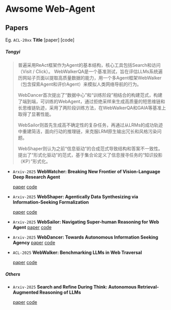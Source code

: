 # Awsome Web-Agent

## Papers

Eg. `ACL-20xx` **Title** [paper] [code]

##### Tongyi

>普遍采用ReAct框架作为Agent的基本结构，核心工具包括Search和访问（Visit / Click）。
>WebWalkerQA是一个基准测试，旨在评估LLMs系统遍历网站子页面以提取高质量数据的能力，用一个多Agent框架WebWalker（包含探索Agent和评价Agent）来模拟人类网络导航的行为。
>
>WebDancer首次提出了“数据中心”和“训练阶段”相结合的构建范式，构建了端到端，可训练的WebAgent，通过拒绝采样来生成高质量的短思维链和长思维链轨迹，采用了两阶段训练方法，在WebWalkerQA和GAIA等基准上取得了显著性能。
>
>WebSailor则首先生成高不确定性的复杂任务，再通过从LRMs的成功轨迹中重建简洁，面向行动的推理链，来克服LRM原生输出冗长和风格污染问题。
>
>WebShaper则认为之前“信息驱动”的合成范式导致结构和答案不一致性。提出了“形式化驱动”的范式，基于集合论定义了信息搜寻任务的“知识投影（KP）”形式化。

- `Arxiv-2025` **WebWatcher: Breaking New Frontier of Vision-Language Deep Research Agent**

  [paper](https://arxiv.org/pdf/2508.05748) [code](https://github.com/Alibaba-NLP/WebAgent) 

- `Arxiv-2025` **WebShaper: Agentically Data Synthesizing via Information-Seeking Formalization**

  [paper](https://arxiv.org/pdf/2507.15061) [code](https://github.com/Alibaba-NLP/WebAgent) 

- `Arxiv-2025` **WebSailor: Navigating Super-human Reasoning for Web Agent**    [paper](https://arxiv.org/pdf/2507.02592) [code](https://github.com/Alibaba-NLP/WebAgent) 

- `Arxiv-2025` **WebDancer: Towards Autonomous Information Seeking Agency**   [paper](https://arxiv.org/pdf/2505.22648) [code](https://github.com/Alibaba-NLP/WebAgent) 

- `ACL-2025` **WebWalker: Benchmarking LLMs in Web Traversal**

  [paper](https://arxiv.org/pdf/2501.07572) [code](https://github.com/Alibaba-NLP/WebAgent) 

  

##### Others

- `Arxiv-2025` **Search and Refine During Think: Autonomous Retrieval-Augmented Reasoning of LLMs**

  [paper](https://arxiv.org/pdf/2505.11277) [code](https://github.com/syr-cn/AutoRefine) 





